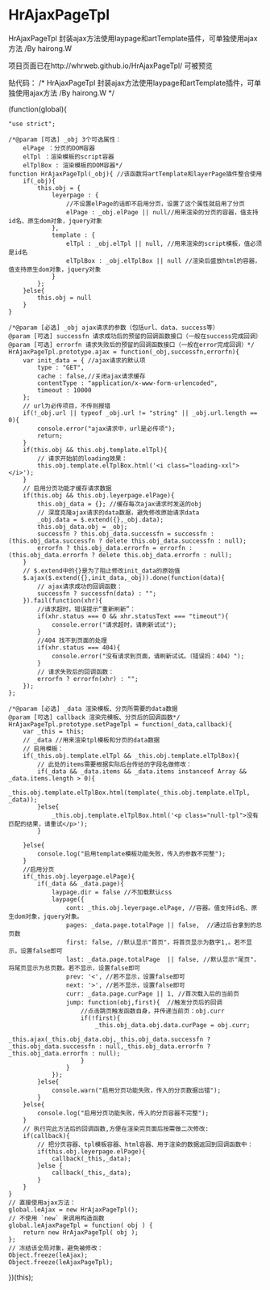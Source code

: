 # HrAjaxPageTpl
HrAjaxPageTpl 封装ajax方法使用laypage和artTemplate插件，可单独使用ajax方法 /By hairong.W

项目页面已在http://whrweb.github.io/HrAjaxPageTpl/   可被预览

贴代码：
/* HrAjaxPageTpl 封装ajax方法使用laypage和artTemplate插件，可单独使用ajax方法 /By hairong.W */

(function(global){

	"use strict";

	/*@param [可选] _obj 3个可选属性：
		elPage ：分页的DOM容器
		elTpl ：渲染模板的script容器
		elTplBox : 渲染模板的DOM容器*/
	function HrAjaxPageTpl(_obj){ //该函数将artTemplate和layerPage插件整合使用
	    if(_obj){
	    	this.obj = {
	    	    leyerpage : {
	    	        //不设置elPage的话即不启用分页，设置了这个属性就启用了分页
	    	        elPage : _obj.elPage || null//用来渲染的分页的容器，值支持id名、原生dom对象，jquery对象
	    	    },
	    	    template : {
	    	        elTpl : _obj.elTpl || null, //用来渲染的script模板，值必须是id名
	    	        elTplBox : _obj.elTplBox || null //渲染后盛放html的容器，值支持原生dom对象，jquery对象
	    	    }
	    	};
	    }else{
	    	this.obj = null
	    }
	}

	/*@param [必选] _obj ajax请求的参数（包括url、data、success等）
	@param [可选] successfn 请求成功后的预留的回调函数接口（一般在success完成回调）
	@param [可选] errorfn 请求失败后的预留的回调函数接口（一般在error完成回调）*/
	HrAjaxPageTpl.prototype.ajax = function(_obj,successfn,errorfn){
	    var init_data = { //ajax请求的默认项
	        type : "GET",
	        cache : false,//关闭ajax请求缓存
	        contentType : "application/x-www-form-urlencoded",
	        timeout : 10000
	    };
	    // url为必传项目，不传则报错
	    if(!_obj.url || typeof _obj.url != "string" || _obj.url.length == 0){
	        console.error("ajax请求中，url是必传项");
	        return;
	    }
	    if(this.obj && this.obj.template.elTpl){
	    	// 请求开始前的loading效果：
	    	this.obj.template.elTplBox.html('<i class="loading-xxl"></i>');
	    }
	    // 启用分页功能才缓存请求数据
	    if(this.obj && this.obj.leyerpage.elPage){
	    	this.obj_data = {}; //缓存每次ajax请求时发送的obj
	        // 深度克隆ajax请求的data数据，避免修改原始请求data
	        _obj.data = $.extend({},_obj.data);
	        this.obj_data.obj = _obj;
	        successfn ? this.obj_data.successfn = successfn : (this.obj_data.successfn ? delete this.obj_data.successfn : null);
	        errorfn ? this.obj_data.errorfn = errorfn : (this.obj_data.errorfn ? delete this.obj_data.errorfn : null);
	    }
	    // $.extend中的{}是为了阻止修改init_data的原始值
	    $.ajax($.extend({},init_data,_obj)).done(function(data){
	        // ajax请求成功的回调函数：
	        successfn ? successfn(data) : "";
	    }).fail(function(xhr){
	        //请求超时，错误提示“重新刷新”：
	        if(xhr.status === 0 && xhr.statusText === "timeout"){
	            console.error("请求超时，请刷新试试");
	        }
	        //404 找不到页面的处理
	        if(xhr.status === 404){
	            console.error("没有请求到页面，请刷新试试。（错误妈：404）");
	        }
	        // 请求失败后的回调函数：
	        errorfn ? errorfn(xhr) : "";
	    });
	};

	/*@param [必选] _data 渲染模板、分页所需要的data数据
	@param [可选] callback 渲染完模板、分页后的回调函数*/
	HrAjaxPageTpl.prototype.setPageTpl = function(_data,callback){
	    var _this = this;
	    // _data //用来渲染tpl模板和分页的data数据
	    // 启用模板：
	    if(_this.obj.template.elTpl && _this.obj.template.elTplBox){
	        // 此处的items需要根据实际后台传给的字段名做修改：
	        if(_data && _data.items && _data.items instanceof Array && _data.items.length > 0){
	            _this.obj.template.elTplBox.html(template(_this.obj.template.elTpl, _data));
	        }else{
	            _this.obj.template.elTplBox.html('<p class="null-tpl">没有匹配的结果，请重试</p>');
	        }
	        
	    }else{
	        console.log("启用template模板功能失败，传入的参数不完整");
	    }
	    //启用分页
	    if(_this.obj.leyerpage.elPage){
	    	if(_data && _data.page){
		        laypage.dir = false //不加载默认css
		        laypage({
		            cont: _this.obj.leyerpage.elPage, //容器。值支持id名、原生dom对象，jquery对象。
		            pages: _data.page.totalPage || false,  //通过后台拿到的总页数
		            first: false, //默认显示"首页"，将首页显示为数字1,。若不显示，设置false即可
		            last: _data.page.totalPage  || false, //默认显示"尾页"，将尾页显示为总页数。若不显示，设置false即可
		            prev: '<', //若不显示，设置false即可
		            next: '>', //若不显示，设置false即可
		            curr: _data.page.curPage || 1, //首次载入后的当前页
		            jump: function(obj,first){  //触发分页后的回调
		                //点击跳页触发函数自身，并传递当前页：obj.curr
		                if(!first){
		                    _this.obj_data.obj.data.curPage = obj.curr;
		                    _this.ajax(_this.obj_data.obj,_this.obj_data.successfn ? _this.obj_data.successfn : null,_this.obj_data.errorfn ? _this.obj_data.errorfn : null);
		                }
		            }
		        });
		    }else{
		    	console.warn("启用分页功能失败，传入的分页数据出错");
		    }
	    }else{
	        console.log("启用分页功能失败，传入的分页容器不完整");
	    }
	    // 执行完此方法后的回调函数,方便在渲染完页面后按需做二次修改:
	    if(callback){
	        // 把分页容器、tpl模板容器、html容器、用于渲染的数据返回到回调函数中：
	        if(this.obj.leyerpage.elPage){
	            callback(_this,_data);
	        }else {
	            callback(_this,_data);
	        }
	    }
	}
	// 直接使用ajax方法：
	global.leAjax = new HrAjaxPageTpl();
	// 不使用 `new` 来调用构造函数
    global.leAjaxPageTpl = function( obj ) {
        return new HrAjaxPageTpl( obj );
    };
    // 冻结该全局对象，避免被修改：
    Object.freeze(leAjax);
    Object.freeze(leAjaxPageTpl);

})(this);

